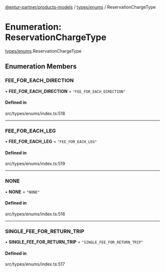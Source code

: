 [@entur-partner/products-models](../README.md) / [types/enums](../modules/types_enums.md) / ReservationChargeType

# Enumeration: ReservationChargeType

[types/enums](../modules/types_enums.md).ReservationChargeType

## Enumeration Members

### FEE\_FOR\_EACH\_DIRECTION

• **FEE\_FOR\_EACH\_DIRECTION** = ``"FEE_FOR_EACH_DIRECTION"``

#### Defined in

src/types/enums/index.ts:518

___

### FEE\_FOR\_EACH\_LEG

• **FEE\_FOR\_EACH\_LEG** = ``"FEE_FOR_EACH_LEG"``

#### Defined in

src/types/enums/index.ts:519

___

### NONE

• **NONE** = ``"NONE"``

#### Defined in

src/types/enums/index.ts:516

___

### SINGLE\_FEE\_FOR\_RETURN\_TRIP

• **SINGLE\_FEE\_FOR\_RETURN\_TRIP** = ``"SINGLE_FEE_FOR_RETURN_TRIP"``

#### Defined in

src/types/enums/index.ts:517

